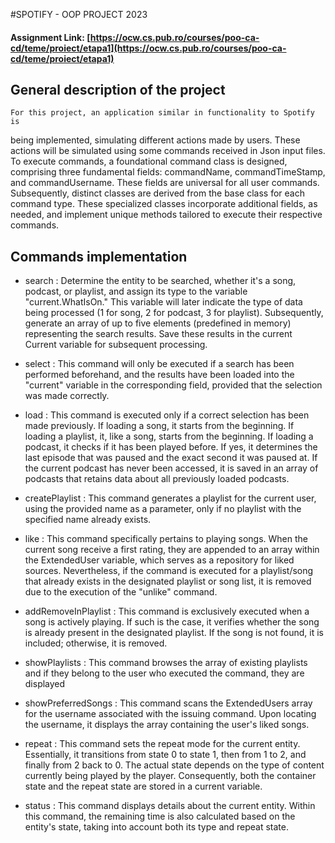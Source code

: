 #SPOTIFY - OOP PROJECT 2023

#### Assignment Link: [https://ocw.cs.pub.ro/courses/poo-ca-cd/teme/proiect/etapa1](https://ocw.cs.pub.ro/courses/poo-ca-cd/teme/proiect/etapa1)

## General description of the project
    For this project, an application similar in functionality to Spotify is 
being implemented, simulating different actions made by users. These actions
will be simulated using some commands received in Json input files.
   To execute commands, a foundational command class is designed, comprising
three fundamental fields: commandName, commandTimeStamp, and commandUsername.
These fields are universal for all user commands. Subsequently, distinct 
classes are derived from the base class for each command type. These
specialized classes incorporate additional fields, as needed, and implement 
unique methods tailored to execute their respective commands.



## Commands implementation


* search : Determine the entity to be searched, whether it's a song, podcast, 
or playlist, and assign its type to the variable "current.WhatIsOn." This 
variable will later indicate the type of data being processed (1 for song, 2 
for podcast, 3 for playlist). Subsequently, generate an array of up to five 
elements (predefined in memory) representing the search results. Save these 
results in the current Current variable for subsequent processing.

* select : This command will only be executed if a search has been performed
beforehand, and the results have been loaded into the "current" variable in the
corresponding field, provided that the selection was made correctly.

* load : This command is executed only if a correct selection has been made
previously. If loading a song, it starts from the beginning. If loading a 
playlist, it, like a song, starts from the beginning. If loading a podcast, it
checks if it has been played before. If yes, it determines the last episode 
that was paused and the exact second it was paused at. If the current podcast 
has never been accessed, it is saved in an array of podcasts that retains data
about all previously loaded podcasts.

* createPlaylist : This command generates a playlist for the current user,
using the provided name as a parameter, only if no playlist with the specified
name already exists.

* like : This command specifically pertains to playing songs. When the current
song receive a first rating, they are appended to an array within the
ExtendedUser variable, which serves as a repository for liked sources. 
Nevertheless, if the command is executed for a playlist/song that already 
exists in the designated playlist or song list, it is removed due to the 
execution of the "unlike" command.

* addRemoveInPlaylist : This command is exclusively executed when a song is
actively playing. If such is the case, it verifies whether the song is already
present in the designated playlist. If the song is not found, it is included;
otherwise, it is removed.

* showPlaylists : This command browses the array of existing playlists and if 
they belong to the user who executed the command, they are displayed

* showPreferredSongs : This command scans the ExtendedUsers array for the 
username associated with the issuing command. Upon locating the username, it
displays the array containing the user's liked songs.

* repeat : This command sets the repeat mode for the current entity.
Essentially, it transitions from state 0 to state 1, then from 1 to 2, and 
finally from 2 back to 0. The actual state depends on the type of content
currently being played by the player. Consequently, both the container state 
and the repeat state are stored in a current variable.

* status : This command displays details about the current entity. Within this
command, the remaining time is also calculated based on the entity's state, 
taking into account both its type and repeat state.
